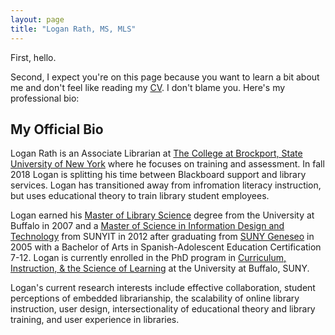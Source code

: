 ```yaml
---
layout: page
title: "Logan Rath, MS, MLS"
---
```

First, hello. 

Second, I expect you're on this page because you want to learn a bit about me and don't feel like reading my [CV](/rath_cv_web.pdf). I don't blame you. Here's my professional bio:


My Official Bio
---
Logan Rath is an Associate Librarian at [The College at Brockport, State University of New York](https://brockport.edu/library) where he focuses on training and assessment. In fall 2018 Logan is splitting his time between Blackboard support and library services. Logan has transitioned away from infromation literacy instruction, but uses educational theory to train library student employees.


Logan earned his [Master of Library Science](http://gse.buffalo.edu/lis) degree from the University at Buffalo in 2007 and a [Master of Science in Information Design and Technology](https://sunypoly.edu/graduate/idt/) from SUNYIT in 2012 after graduating from [SUNY Geneseo](http://www.geneseo.edu) in 2005 with a Bachelor of Arts in Spanish-Adolescent Education Certification 7-12. Logan is currently enrolled in the PhD program in [Curriculum, Instruction, &amp; the Science of Learning](http://ed.buffalo.edu/teaching/academics/doctorate/cisl.html) at  the University at Buffalo, SUNY.

Logan's current research interests include effective collaboration, student perceptions of embedded librarianship, the scalability of online library instruction, user design, intersectionality of educational theory and library training, and user experience in libraries.
